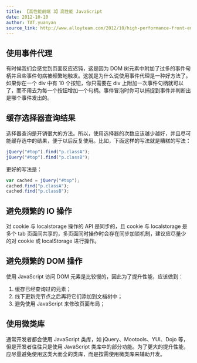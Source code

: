 ```yaml
---
title: 【高性能前端 3】高性能 JavaScript
date: 2012-10-10
author: TAT.yuanyan
source_link: http://www.alloyteam.com/2012/10/high-performance-front-end-high-performance-javascript/
---
```


<!-- {% raw %} - for jekyll -->

## 使用事件代理

有时候我们会感觉到页面反应迟钝，这是因为 DOM 树元素中附加了过多的事件句柄并且些事件句病被频繁地触发。这就是为什么说使用事件代理是一种好方法了。如果你在一个 div 中有 10 个按钮，你只需要在 div 上附加一次事件句柄就可以了，而不用去为每一个按钮增加一个句柄。事件冒泡时你可以捕捉到事件并判断出是哪个事件发出的。

## 缓存选择器查询结果

选择器查询是开销很大的方法。所以，使用选择器的次数应该越少越好，并且尽可能缓存选中的结果，便于以后反复使用。比如，下面这样的写法就是糟糕的写法：

```javascript
jQuery("#top").find("p.classA");
jQuery("#top").find("p.classB");
```

更好的写法是：

```javascript
var cached = jQuery("#top");
cached.find("p.classA");
cached.find("p.classB");
```

## 避免频繁的 IO 操作

对 cookie 与 localstorage 操作的 API 是同步的，且 cookie 与 localstorage 是多个 tab 页面间共享的，多页面同时操作时会存在同步加锁机制，建议应尽量少的对 cookie 或 localStorage 进行操作。

## 避免频繁的 DOM 操作

使用 JavaScript 访问 DOM 元素是比较慢的，因此为了提升性能，应该做到：

1.  缓存已经查询过的元素；
2.  线下更新完节点之后再将它们添加到文档树中；
3.  避免使用 JavaScript 来修改页面布局；

## 使用微类库

通常开发者都会使用 JavaScript 类库，如 jQuery、Mootools、YUI、Dojo 等，但是开发者往往只是使用 JavaScript 类库中的部分功能。为了更大的提升性能，应尽量避免使用这类大而全的类库，而是按需使用微类库来辅助开发。

<!-- {% endraw %} - for jekyll -->